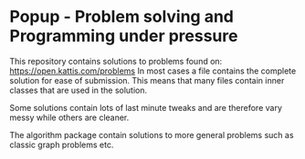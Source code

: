 # Popup - Problem solving and Programming under pressure

This repository contains solutions to problems found on: https://open.kattis.com/problems
In most cases a file contains the complete solution for ease of submission.
This means that many files contain inner classes that are used in the solution.

Some solutions contain lots of last minute tweaks and are therefore vary messy while others are cleaner.

The algorithm package contain solutions to more general problems such as classic graph problems etc.
